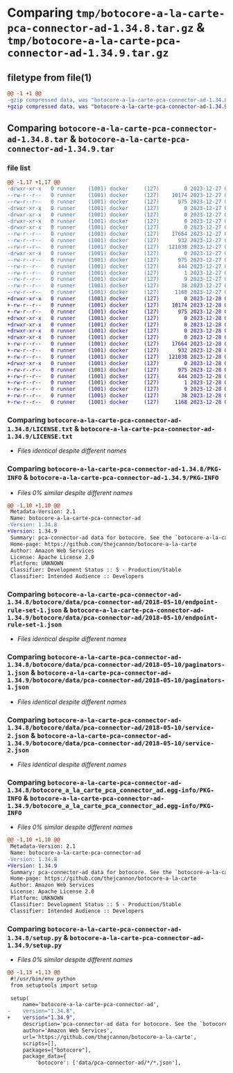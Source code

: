 # Comparing `tmp/botocore-a-la-carte-pca-connector-ad-1.34.8.tar.gz` & `tmp/botocore-a-la-carte-pca-connector-ad-1.34.9.tar.gz`

## filetype from file(1)

```diff
@@ -1 +1 @@
-gzip compressed data, was "botocore-a-la-carte-pca-connector-ad-1.34.8.tar", last modified: Wed Dec 27 01:06:48 2023, max compression
+gzip compressed data, was "botocore-a-la-carte-pca-connector-ad-1.34.9.tar", last modified: Thu Dec 28 01:06:50 2023, max compression
```

## Comparing `botocore-a-la-carte-pca-connector-ad-1.34.8.tar` & `botocore-a-la-carte-pca-connector-ad-1.34.9.tar`

### file list

```diff
@@ -1,17 +1,17 @@
-drwxr-xr-x   0 runner    (1001) docker     (127)        0 2023-12-27 01:06:48.963335 botocore-a-la-carte-pca-connector-ad-1.34.8/
--rw-r--r--   0 runner    (1001) docker     (127)    10174 2023-12-27 01:06:48.000000 botocore-a-la-carte-pca-connector-ad-1.34.8/LICENSE.txt
--rw-r--r--   0 runner    (1001) docker     (127)      975 2023-12-27 01:06:48.963335 botocore-a-la-carte-pca-connector-ad-1.34.8/PKG-INFO
-drwxr-xr-x   0 runner    (1001) docker     (127)        0 2023-12-27 01:06:48.963335 botocore-a-la-carte-pca-connector-ad-1.34.8/botocore/
-drwxr-xr-x   0 runner    (1001) docker     (127)        0 2023-12-27 01:06:48.963335 botocore-a-la-carte-pca-connector-ad-1.34.8/botocore/data/
-drwxr-xr-x   0 runner    (1001) docker     (127)        0 2023-12-27 01:06:48.963335 botocore-a-la-carte-pca-connector-ad-1.34.8/botocore/data/pca-connector-ad/
-drwxr-xr-x   0 runner    (1001) docker     (127)        0 2023-12-27 01:06:48.963335 botocore-a-la-carte-pca-connector-ad-1.34.8/botocore/data/pca-connector-ad/2018-05-10/
--rw-r--r--   0 runner    (1001) docker     (127)    17664 2023-12-27 01:06:29.000000 botocore-a-la-carte-pca-connector-ad-1.34.8/botocore/data/pca-connector-ad/2018-05-10/endpoint-rule-set-1.json
--rw-r--r--   0 runner    (1001) docker     (127)      932 2023-12-27 01:06:29.000000 botocore-a-la-carte-pca-connector-ad-1.34.8/botocore/data/pca-connector-ad/2018-05-10/paginators-1.json
--rw-r--r--   0 runner    (1001) docker     (127)   121038 2023-12-27 01:06:29.000000 botocore-a-la-carte-pca-connector-ad-1.34.8/botocore/data/pca-connector-ad/2018-05-10/service-2.json
-drwxr-xr-x   0 runner    (1001) docker     (127)        0 2023-12-27 01:06:48.963335 botocore-a-la-carte-pca-connector-ad-1.34.8/botocore_a_la_carte_pca_connector_ad.egg-info/
--rw-r--r--   0 runner    (1001) docker     (127)      975 2023-12-27 01:06:48.000000 botocore-a-la-carte-pca-connector-ad-1.34.8/botocore_a_la_carte_pca_connector_ad.egg-info/PKG-INFO
--rw-r--r--   0 runner    (1001) docker     (127)      444 2023-12-27 01:06:48.000000 botocore-a-la-carte-pca-connector-ad-1.34.8/botocore_a_la_carte_pca_connector_ad.egg-info/SOURCES.txt
--rw-r--r--   0 runner    (1001) docker     (127)        1 2023-12-27 01:06:48.000000 botocore-a-la-carte-pca-connector-ad-1.34.8/botocore_a_la_carte_pca_connector_ad.egg-info/dependency_links.txt
--rw-r--r--   0 runner    (1001) docker     (127)        9 2023-12-27 01:06:48.000000 botocore-a-la-carte-pca-connector-ad-1.34.8/botocore_a_la_carte_pca_connector_ad.egg-info/top_level.txt
--rw-r--r--   0 runner    (1001) docker     (127)       38 2023-12-27 01:06:48.963335 botocore-a-la-carte-pca-connector-ad-1.34.8/setup.cfg
--rw-r--r--   0 runner    (1001) docker     (127)     1168 2023-12-27 01:06:48.000000 botocore-a-la-carte-pca-connector-ad-1.34.8/setup.py
+drwxr-xr-x   0 runner    (1001) docker     (127)        0 2023-12-28 01:06:50.622348 botocore-a-la-carte-pca-connector-ad-1.34.9/
+-rw-r--r--   0 runner    (1001) docker     (127)    10174 2023-12-28 01:06:50.000000 botocore-a-la-carte-pca-connector-ad-1.34.9/LICENSE.txt
+-rw-r--r--   0 runner    (1001) docker     (127)      975 2023-12-28 01:06:50.622348 botocore-a-la-carte-pca-connector-ad-1.34.9/PKG-INFO
+drwxr-xr-x   0 runner    (1001) docker     (127)        0 2023-12-28 01:06:50.622348 botocore-a-la-carte-pca-connector-ad-1.34.9/botocore/
+drwxr-xr-x   0 runner    (1001) docker     (127)        0 2023-12-28 01:06:50.622348 botocore-a-la-carte-pca-connector-ad-1.34.9/botocore/data/
+drwxr-xr-x   0 runner    (1001) docker     (127)        0 2023-12-28 01:06:50.622348 botocore-a-la-carte-pca-connector-ad-1.34.9/botocore/data/pca-connector-ad/
+drwxr-xr-x   0 runner    (1001) docker     (127)        0 2023-12-28 01:06:50.622348 botocore-a-la-carte-pca-connector-ad-1.34.9/botocore/data/pca-connector-ad/2018-05-10/
+-rw-r--r--   0 runner    (1001) docker     (127)    17664 2023-12-28 01:06:26.000000 botocore-a-la-carte-pca-connector-ad-1.34.9/botocore/data/pca-connector-ad/2018-05-10/endpoint-rule-set-1.json
+-rw-r--r--   0 runner    (1001) docker     (127)      932 2023-12-28 01:06:26.000000 botocore-a-la-carte-pca-connector-ad-1.34.9/botocore/data/pca-connector-ad/2018-05-10/paginators-1.json
+-rw-r--r--   0 runner    (1001) docker     (127)   121038 2023-12-28 01:06:26.000000 botocore-a-la-carte-pca-connector-ad-1.34.9/botocore/data/pca-connector-ad/2018-05-10/service-2.json
+drwxr-xr-x   0 runner    (1001) docker     (127)        0 2023-12-28 01:06:50.622348 botocore-a-la-carte-pca-connector-ad-1.34.9/botocore_a_la_carte_pca_connector_ad.egg-info/
+-rw-r--r--   0 runner    (1001) docker     (127)      975 2023-12-28 01:06:50.000000 botocore-a-la-carte-pca-connector-ad-1.34.9/botocore_a_la_carte_pca_connector_ad.egg-info/PKG-INFO
+-rw-r--r--   0 runner    (1001) docker     (127)      444 2023-12-28 01:06:50.000000 botocore-a-la-carte-pca-connector-ad-1.34.9/botocore_a_la_carte_pca_connector_ad.egg-info/SOURCES.txt
+-rw-r--r--   0 runner    (1001) docker     (127)        1 2023-12-28 01:06:50.000000 botocore-a-la-carte-pca-connector-ad-1.34.9/botocore_a_la_carte_pca_connector_ad.egg-info/dependency_links.txt
+-rw-r--r--   0 runner    (1001) docker     (127)        9 2023-12-28 01:06:50.000000 botocore-a-la-carte-pca-connector-ad-1.34.9/botocore_a_la_carte_pca_connector_ad.egg-info/top_level.txt
+-rw-r--r--   0 runner    (1001) docker     (127)       38 2023-12-28 01:06:50.622348 botocore-a-la-carte-pca-connector-ad-1.34.9/setup.cfg
+-rw-r--r--   0 runner    (1001) docker     (127)     1168 2023-12-28 01:06:50.000000 botocore-a-la-carte-pca-connector-ad-1.34.9/setup.py
```

### Comparing `botocore-a-la-carte-pca-connector-ad-1.34.8/LICENSE.txt` & `botocore-a-la-carte-pca-connector-ad-1.34.9/LICENSE.txt`

 * *Files identical despite different names*

### Comparing `botocore-a-la-carte-pca-connector-ad-1.34.8/PKG-INFO` & `botocore-a-la-carte-pca-connector-ad-1.34.9/PKG-INFO`

 * *Files 0% similar despite different names*

```diff
@@ -1,10 +1,10 @@
 Metadata-Version: 2.1
 Name: botocore-a-la-carte-pca-connector-ad
-Version: 1.34.8
+Version: 1.34.9
 Summary: pca-connector-ad data for botocore. See the `botocore-a-la-carte` package for more info.
 Home-page: https://github.com/thejcannon/botocore-a-la-carte
 Author: Amazon Web Services
 License: Apache License 2.0
 Platform: UNKNOWN
 Classifier: Development Status :: 5 - Production/Stable
 Classifier: Intended Audience :: Developers
```

### Comparing `botocore-a-la-carte-pca-connector-ad-1.34.8/botocore/data/pca-connector-ad/2018-05-10/endpoint-rule-set-1.json` & `botocore-a-la-carte-pca-connector-ad-1.34.9/botocore/data/pca-connector-ad/2018-05-10/endpoint-rule-set-1.json`

 * *Files identical despite different names*

### Comparing `botocore-a-la-carte-pca-connector-ad-1.34.8/botocore/data/pca-connector-ad/2018-05-10/paginators-1.json` & `botocore-a-la-carte-pca-connector-ad-1.34.9/botocore/data/pca-connector-ad/2018-05-10/paginators-1.json`

 * *Files identical despite different names*

### Comparing `botocore-a-la-carte-pca-connector-ad-1.34.8/botocore/data/pca-connector-ad/2018-05-10/service-2.json` & `botocore-a-la-carte-pca-connector-ad-1.34.9/botocore/data/pca-connector-ad/2018-05-10/service-2.json`

 * *Files identical despite different names*

### Comparing `botocore-a-la-carte-pca-connector-ad-1.34.8/botocore_a_la_carte_pca_connector_ad.egg-info/PKG-INFO` & `botocore-a-la-carte-pca-connector-ad-1.34.9/botocore_a_la_carte_pca_connector_ad.egg-info/PKG-INFO`

 * *Files 0% similar despite different names*

```diff
@@ -1,10 +1,10 @@
 Metadata-Version: 2.1
 Name: botocore-a-la-carte-pca-connector-ad
-Version: 1.34.8
+Version: 1.34.9
 Summary: pca-connector-ad data for botocore. See the `botocore-a-la-carte` package for more info.
 Home-page: https://github.com/thejcannon/botocore-a-la-carte
 Author: Amazon Web Services
 License: Apache License 2.0
 Platform: UNKNOWN
 Classifier: Development Status :: 5 - Production/Stable
 Classifier: Intended Audience :: Developers
```

### Comparing `botocore-a-la-carte-pca-connector-ad-1.34.8/setup.py` & `botocore-a-la-carte-pca-connector-ad-1.34.9/setup.py`

 * *Files 0% similar despite different names*

```diff
@@ -1,13 +1,13 @@
 #!/usr/bin/env python
 from setuptools import setup
 
 setup(
     name='botocore-a-la-carte-pca-connector-ad',
-    version="1.34.8",
+    version="1.34.9",
     description='pca-connector-ad data for botocore. See the `botocore-a-la-carte` package for more info.',
     author='Amazon Web Services',
     url='https://github.com/thejcannon/botocore-a-la-carte',
     scripts=[],
     packages=["botocore"],
     package_data={
         'botocore': ['data/pca-connector-ad/*/*.json'],
```

